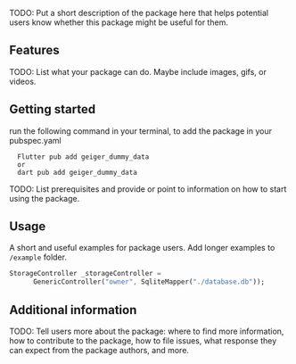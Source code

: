 <!-- 
This README describes the package. If you publish this package to pub.dev,
this README's contents appear on the landing page for your package.

For information about how to write a good package README, see the guide for
[writing package pages](https://dart.dev/guides/libraries/writing-package-pages). 

For general information about developing packages, see the Dart guide for
[creating packages](https://dart.dev/guides/libraries/create-library-packages)
and the Flutter guide for
[developing packages and plugins](https://flutter.dev/developing-packages). 
-->

TODO: Put a short description of the package here that helps potential users
know whether this package might be useful for them.

## Features

TODO: List what your package can do. Maybe include images, gifs, or videos.

## Getting started
run the following command in your terminal, to add the package in your pubspec.yaml 
```
  Flutter pub add geiger_dummy_data
  or
  dart pub add geiger_dummy_data
```

TODO: List prerequisites and provide or point to information on how to
start using the package.

## Usage

A short and useful examples for package users. Add longer examples
to `/example` folder. 

```dart
StorageController _storageController =
      GenericController("owner", SqliteMapper("./database.db"));
```

## Additional information

TODO: Tell users more about the package: where to find more information, how to 
contribute to the package, how to file issues, what response they can expect 
from the package authors, and more.
